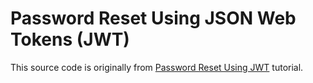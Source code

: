 # Password Reset Using JSON Web Tokens (JWT)

This source code is originally from [Password Reset Using JWT](https://www.codementor.io/olatundegaruba/password-reset-using-jwt-ag2pmlck0) tutorial.
